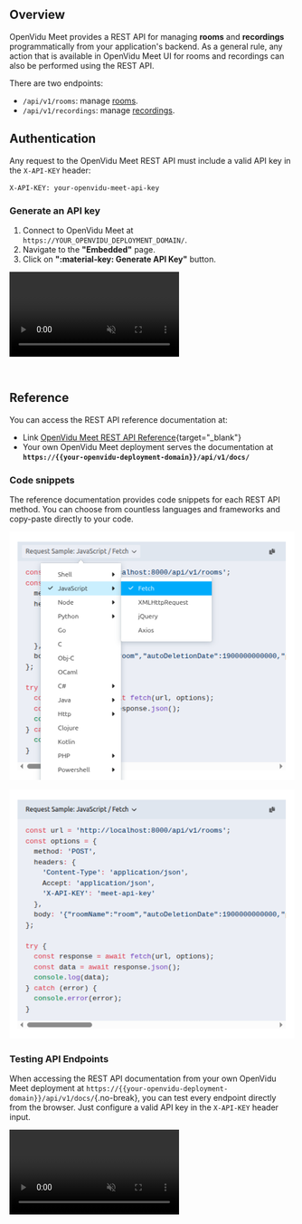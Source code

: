 ## Overview

OpenVidu Meet provides a REST API for managing **rooms** and **recordings** programmatically from your application's backend. As a general rule, any action that is available in OpenVidu Meet UI for rooms and recordings can also be performed using the REST API.

There are two endpoints:

- `/api/v1/rooms`: manage [rooms](../../features/rooms-and-meetings.md).
- `/api/v1/recordings`: manage [recordings](../../features/recordings.md).

## Authentication

Any request to the OpenVidu Meet REST API must include a valid API key in the `X-API-KEY` header:

```
X-API-KEY: your-openvidu-meet-api-key
```

### Generate an API key

1. Connect to OpenVidu Meet at `https://YOUR_OPENVIDU_DEPLOYMENT_DOMAIN/`.
2. Navigate to the **"Embedded"** page.
3. Click on **":material-key: Generate API Key"** button.

<a class="glightbox" href="../../../../assets/videos/meet/generate-api-key.mp4" data-type="video" data-desc-position="bottom" data-gallery="gallery2"><video class="round-corners" style="margin-bottom: 2em" src="../../../../assets/videos/meet/generate-api-key.mp4" loading="lazy" defer muted playsinline autoplay loop async></video></a>

## Reference

You can access the REST API reference documentation at:

- Link [OpenVidu Meet REST API Reference](../../../assets/htmls/rest-api.html){target="_blank"}
- Your own OpenVidu Meet deployment serves the documentation at **`https://{{your-openvidu-deployment-domain}}/api/v1/docs/`**

### Code snippets

The reference documentation provides code snippets for each REST API method. You can choose from countless languages and frameworks and copy-paste directly to your code.

<div class="grid cards no-border no-shadow two-columns" markdown>

<a class="glightbox" href="../../../../assets/images/meet/reference/rest-snippets-1.png" data-type="image" data-desc-position="bottom" data-gallery="gallery1"><img src="../../../../assets/images/meet/reference/rest-snippets-1.png" loading="lazy" class="round-corners" alt="OpenVidu Meet Prejoin"/></a>

<a class="glightbox" href="../../../../assets/images/meet/reference/rest-snippets-2.png" data-type="image" data-desc-position="bottom" data-gallery="gallery1"><img src="../../../../assets/images/meet/reference/rest-snippets-2.png" loading="lazy" class="round-corners" alt="OpenVidu Meet Prejoin"/></a>

</div>

### Testing API Endpoints

When accessing the REST API documentation from your own OpenVidu Meet deployment at `https://{{your-openvidu-deployment-domain}}/api/v1/docs/`{.no-break}, you can test every endpoint directly from the browser. Just configure a valid API key in the `X-API-KEY` header input.

<a class="glightbox" href="../../../../assets/videos/meet/rest-api-test.mp4" data-type="video" data-desc-position="bottom" data-gallery="gallery1"><video class="round-corners" src="../../../../assets/videos/meet/rest-api-test.mp4" defer muted playsinline autoplay loop async></video></a>